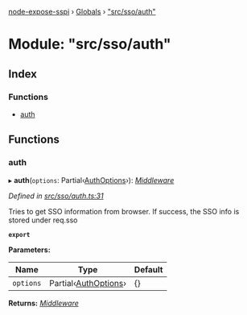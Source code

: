 [node-expose-sspi](../README.md) › [Globals](../globals.md) › ["src/sso/auth"](_src_sso_auth_.md)

# Module: "src/sso/auth"

## Index

### Functions

* [auth](_src_sso_auth_.md#auth)

## Functions

###  auth

▸ **auth**(`options`: Partial‹[AuthOptions](../interfaces/_src_sso_interfaces_.authoptions.md)›): *[Middleware](_src_sso_interfaces_.md#middleware)*

*Defined in [src/sso/auth.ts:31](https://github.com/jlguenego/node-expose-sspi/blob/93b1415/src/sso/auth.ts#L31)*

Tries to get SSO information from browser. If success, the SSO info
is stored under req.sso

**`export`** 

**Parameters:**

Name | Type | Default |
------ | ------ | ------ |
`options` | Partial‹[AuthOptions](../interfaces/_src_sso_interfaces_.authoptions.md)› | {} |

**Returns:** *[Middleware](_src_sso_interfaces_.md#middleware)*

